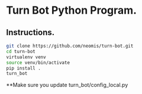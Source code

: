 # Turn Bot Python Program.


## Instructions.

```bash
git clone https://github.com/neomis/turn-bot.git
cd turn-bot
virtualenv venv
source venv/bin/activate
pip install .
turn_bot
```

**Make sure you update turn_bot/config_local.py
